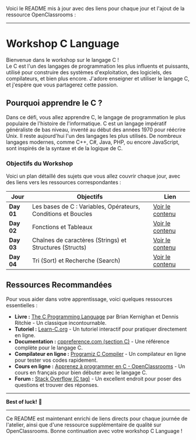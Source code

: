 Voici le README mis à jour avec des liens pour chaque jour et l'ajout de la ressource OpenClassrooms :

---

# Workshop C Language

Bienvenue dans le workshop sur le langage C !  
Le C est l'un des langages de programmation les plus influents et puissants, utilisé pour construire des systèmes d'exploitation, des logiciels, des compilateurs, et bien plus encore. J'adore enseigner et utiliser le langage C, et j'espère que vous partagerez cette passion.

## Pourquoi apprendre le C ?

Dans ce défi, vous allez apprendre C, le langage de programmation le plus populaire de l'histoire de l'informatique. C est un langage impératif généraliste de bas niveau, inventé au début des années 1970 pour réécrire Unix. Il reste aujourd'hui l'un des langages les plus utilisés. De nombreux langages modernes, comme C++, C#, Java, PHP, ou encore JavaScript, sont inspirés de la syntaxe et de la logique de C.

### Objectifs du Workshop

Voici un plan détaillé des sujets que vous allez couvrir chaque jour, avec des liens vers les ressources correspondantes :

| Jour   | Objectifs                             | Lien |
|--------|---------------------------------------|------|
| **Day 01** | Les bases de C : Variables, Opérateurs, Conditions et Boucles | [Voir le contenu](https://www.openclassrooms.com/fr/courses/19980-apprenez-a-programmer-en-c/18699-les-bases-du-langage-c) |
| **Day 02** | Fonctions et Tableaux             | [Voir le contenu](https://www.openclassrooms.com/fr/courses/19980-apprenez-a-programmer-en-c/18701-les-tableaux) |
| **Day 03** | Chaînes de caractères (Strings) et Structures (Structs) | [Voir le contenu](https://www.openclassrooms.com/fr/courses/19980-apprenez-a-programmer-en-c/18703-les-structures) |
| **Day 04** | Tri (Sort) et Recherche (Search)  | [Voir le contenu](https://www.openclassrooms.com/fr/courses/19980-apprenez-a-programmer-en-c/18705-algorithmes-de-tri) |

## Ressources Recommandées

Pour vous aider dans votre apprentissage, voici quelques ressources essentielles :

- **Livre :** [The C Programming Language](https://www.amazon.com/Programming-Language-2nd-Brian-Kernighan/dp/0131103628) par Brian Kernighan et Dennis Ritchie - Un classique incontournable.
- **Tutoriel :** [Learn-C.org](https://www.learn-c.org/) - Un tutoriel interactif pour pratiquer directement en ligne.
- **Documentation :** [cppreference.com (section C)](https://en.cppreference.com/w/c) - Une référence complète pour le langage C.
- **Compilateur en ligne :** [Programiz C Compiler](https://www.programiz.com/c-programming/online-compiler/) - Un compilateur en ligne pour tester vos codes rapidement.
- **Cours en ligne :** [Apprenez à programmer en C - OpenClassrooms](https://openclassrooms.com/fr/courses/19980-apprenez-a-programmer-en-c) - Un cours en français pour bien débuter avec le langage C.
- **Forum :** [Stack Overflow (C tag)](https://stackoverflow.com/questions/tagged/c) - Un excellent endroit pour poser des questions et trouver des réponses.

---

**Best of luck!** 🚀

---

Ce README est maintenant enrichi de liens directs pour chaque journée de l'atelier, ainsi que d'une ressource supplémentaire de qualité sur OpenClassrooms. Bonne continuation avec votre workshop C Language !
